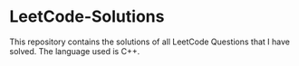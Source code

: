 # LeetCode-Solutions
This repository contains the solutions of all LeetCode Questions that I have solved. The language used is C++.
